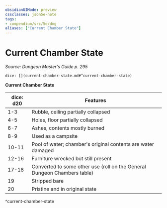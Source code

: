 ```yaml
---
obsidianUIMode: preview
cssclasses: json5e-note
tags:
- compendium/src/5e/dmg
aliases: ["Current Chamber State"]
---
```

# Current Chamber State
*Source: Dungeon Master's Guide p. 295* 

`dice: [](current-chamber-state.md#^current-chamber-state)`

**Current Chamber State**

| dice: d20 | Features |
|-----------|----------|
| 1-3 | Rubble, ceiling partially collapsed |
| 4-5 | Holes, floor partially collapsed |
| 6-7 | Ashes, contents mostly burned |
| 8-9 | Used as a campsite |
| 10-11 | Pool of water; chamber's original contents are water damaged |
| 12-16 | Furniture wrecked but still present |
| 17-18 | Converted to some other use (roll on the General Dungeon Chambers table) |
| 19 | Stripped bare |
| 20 | Pristine and in original state |
^current-chamber-state